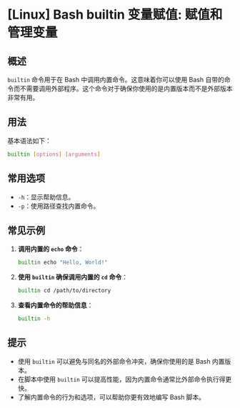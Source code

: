 # [Linux] Bash builtin 变量赋值: 赋值和管理变量

## 概述
`builtin` 命令用于在 Bash 中调用内置命令。这意味着你可以使用 Bash 自带的命令而不需要调用外部程序。这个命令对于确保你使用的是内置版本而不是外部版本非常有用。

## 用法
基本语法如下：
```bash
builtin [options] [arguments]
```

## 常用选项
- `-h`：显示帮助信息。
- `-p`：使用路径查找内置命令。

## 常见示例
1. **调用内置的 `echo` 命令**：
   ```bash
   builtin echo "Hello, World!"
   ```

2. **使用 `builtin` 确保调用内置的 `cd` 命令**：
   ```bash
   builtin cd /path/to/directory
   ```

3. **查看内置命令的帮助信息**：
   ```bash
   builtin -h
   ```

## 提示
- 使用 `builtin` 可以避免与同名的外部命令冲突，确保你使用的是 Bash 内置版本。
- 在脚本中使用 `builtin` 可以提高性能，因为内置命令通常比外部命令执行得更快。
- 了解内置命令的行为和选项，可以帮助你更有效地编写 Bash 脚本。